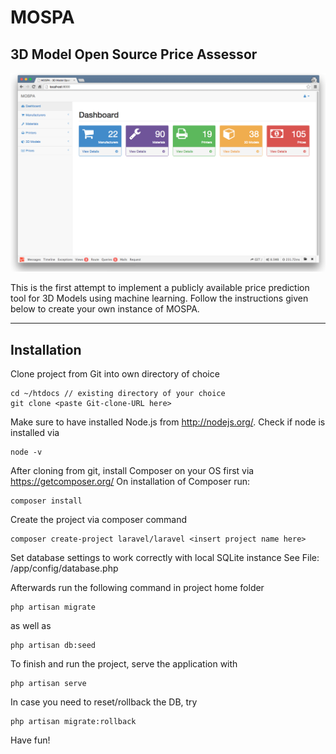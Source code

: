 # MOSPA
## 3D Model Open Source Price Assessor

![MOSPA Logo](/screen.png)

This is the first attempt to implement a publicly available price prediction tool for 3D Models using machine learning.
Follow the instructions given below to create your own instance of MOSPA.

***

## Installation


Clone project from Git into own directory of choice
```
cd ~/htdocs // existing directory of your choice
git clone <paste Git-clone-URL here>
```
Make sure to have installed Node.js from http://nodejs.org/. Check if node is installed via
```
node -v
```

After cloning from git, install Composer on your OS first via https://getcomposer.org/
On installation of Composer run:

```
composer install
```

Create the project via composer command

```
composer create-project laravel/laravel <insert project name here>
```

Set database settings to work correctly with local SQLite instance
See File: /app/config/database.php

Afterwards run the following command in project home folder

```
php artisan migrate
```

as well as

```
php artisan db:seed
```

To finish and run the project, serve the application with

```
php artisan serve
```


In case you need to reset/rollback the DB, try

```
php artisan migrate:rollback
```

Have fun!